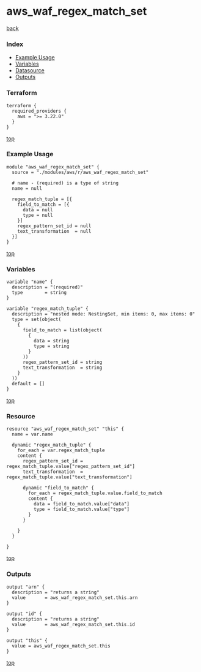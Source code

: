 # aws_waf_regex_match_set

[back](../aws.md)

### Index

- [Example Usage](#example-usage)
- [Variables](#variables)
- [Datasource](#datasource)
- [Outputs](#outputs)

### Terraform

```hcl
terraform {
  required_providers {
    aws = ">= 3.22.0"
  }
}
```

[top](#index)

### Example Usage

```hcl
module "aws_waf_regex_match_set" {
  source = "./modules/aws/r/aws_waf_regex_match_set"

  # name - (required) is a type of string
  name = null

  regex_match_tuple = [{
    field_to_match = [{
      data = null
      type = null
    }]
    regex_pattern_set_id = null
    text_transformation  = null
  }]
}
```

[top](#index)

### Variables

```hcl
variable "name" {
  description = "(required)"
  type        = string
}

variable "regex_match_tuple" {
  description = "nested mode: NestingSet, min items: 0, max items: 0"
  type = set(object(
    {
      field_to_match = list(object(
        {
          data = string
          type = string
        }
      ))
      regex_pattern_set_id = string
      text_transformation  = string
    }
  ))
  default = []
}
```

[top](#index)

### Resource

```hcl
resource "aws_waf_regex_match_set" "this" {
  name = var.name

  dynamic "regex_match_tuple" {
    for_each = var.regex_match_tuple
    content {
      regex_pattern_set_id = regex_match_tuple.value["regex_pattern_set_id"]
      text_transformation  = regex_match_tuple.value["text_transformation"]

      dynamic "field_to_match" {
        for_each = regex_match_tuple.value.field_to_match
        content {
          data = field_to_match.value["data"]
          type = field_to_match.value["type"]
        }
      }

    }
  }

}
```

[top](#index)

### Outputs

```hcl
output "arn" {
  description = "returns a string"
  value       = aws_waf_regex_match_set.this.arn
}

output "id" {
  description = "returns a string"
  value       = aws_waf_regex_match_set.this.id
}

output "this" {
  value = aws_waf_regex_match_set.this
}
```

[top](#index)